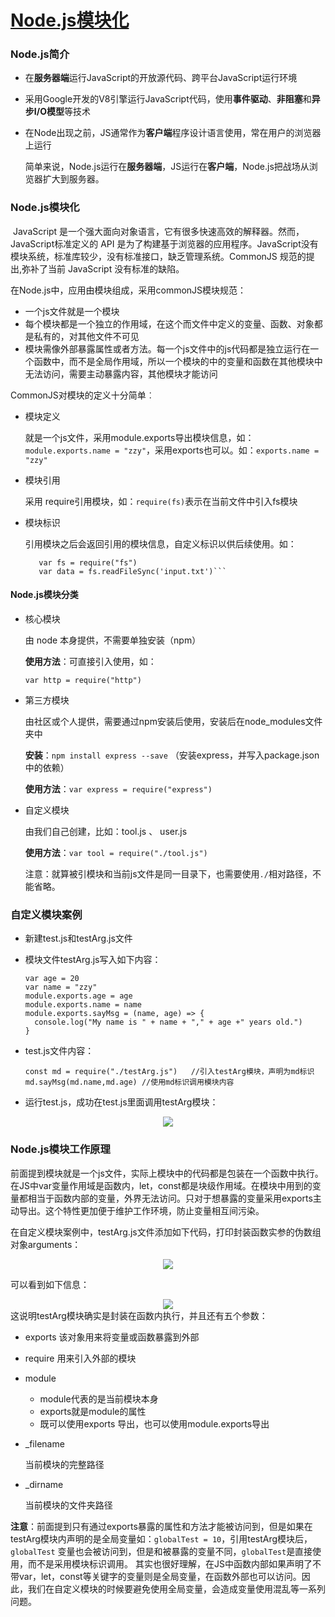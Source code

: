 # [Node.js模块化](https://github.com/Twlig/issuesBlog/issues/4)

### Node.js简介

- 在**服务器端**运行JavaScript的开放源代码、跨平台JavaScript运行环境

- 采用Google开发的V8引擎运行JavaScript代码，使用**事件驱动**、**非阻塞**和**异步I/O模型**等技术

- 在Node出现之前，JS通常作为**客户端**程序设计语言使用，常在用户的浏览器上运行

  简单来说，Node.js运行在**服务器端**，JS运行在**客户端**，Node.js把战场从浏览器扩大到服务器。

### Node.js模块化

​	JavaScript 是一个强大面向对象语言，它有很多快速高效的解释器。然而， JavaScript标准定义的 API 是为了构建基于浏览器的应用程序。JavaScript没有模块系统，标准库较少，没有标准接口，缺乏管理系统。CommonJS 规范的提出,弥补了当前 JavaScript 没有标准的缺陷。

在Node.js中，应用由模块组成，采用commonJS模块规范：

- 一个js文件就是一个模块
- 每个模块都是一个独立的作用域，在这个而文件中定义的变量、函数、对象都是私有的，对其他文件不可见
- 模块需像外部暴露属性或者方法。每一个js文件中的js代码都是独立运行在一个函数中，而不是全局作用域，所以一个模块的中的变量和函数在其他模块中无法访问，需要主动暴露内容，其他模块才能访问

 CommonJS对模块的定义十分简单︰

- 模块定义

  就是一个js文件，采用module.exports导出模块信息，如：`module.exports.name = "zzy"`，采用exports也可以。如：`exports.name = "zzy"`

- 模块引用  

  采用 require引用模块，如：`require(fs)`表示在当前文件中引入fs模块

- 模块标识

  引用模块之后会返回引用的模块信息，自定义标识以供后续使用。如：

  ```node
     var fs = require("fs")
     var data = fs.readFileSync('input.txt')```

#### Node.js模块分类

- 核心模块

  由 node 本身提供，不需要单独安装（npm）

  **使用方法**：可直接引入使用，如：

  `var http = require("http")`

- 第三方模块

  由社区或个人提供，需要通过npm安装后使用，安装后在node_modules文件夹中

  **安装**：`npm install express --save` （安装express，并写入package.json中的依赖）

  **使用方法**：`var express = require("express")`

- 自定义模块

  由我们自己创建，比如：tool.js 、 user.js

  **使用方法**：`var tool = require("./tool.js")`

  注意：就算被引模块和当前js文件是同一目录下，也需要使用`./`相对路径，不能省略。

### 自定义模块案例

- 新建test.js和testArg.js文件

- 模块文件testArg.js写入如下内容：

  ```node
  var age = 20
  var name = "zzy"
  module.exports.age = age
  module.exports.name = name
  module.exports.sayMsg = (name, age) => {
    console.log("My name is " + name + "," + age +" years old.")
  } 
  ```

- test.js文件内容：

  ```node
  const md = require("./testArg.js")   //引入testArg模块，声明为md标识
  md.sayMsg(md.name,md.age)	//使用md标识调用模块内容
  ```

- 运行test.js，成功在test.js里面调用testArg模块：
<div align=center>
    <img src="https://user-images.githubusercontent.com/22440467/155465427-3e5060f0-7507-44b5-9dcb-46869ab10e4e.png">
</div>

### Node.js模块工作原理

​	前面提到模块就是一个js文件，实际上模块中的代码都是包装在一个函数中执行。在JS中var变量作用域是函数内，let，const都是块级作用域。在模块中用到的变量都相当于函数内部的变量，外界无法访问。只对于想暴露的变量采用exports主动导出。这个特性更加便于维护工作环境，防止变量相互间污染。

在自定义模块案例中，testArg.js文件添加如下代码，打印封装函数实参的伪数组对象arguments：
<div align=center>
    <img src="https://user-images.githubusercontent.com/22440467/155467045-251847ef-fa70-4ce8-a8f0-712287eb62c2.png">
</div>

可以看到如下信息：
<div align=center>
    <img src="https://user-images.githubusercontent.com/22440467/155467182-ae823964-a298-4445-8d7f-c3ea24d348ce.png">
</div>
这说明testArg模块确实是封装在函数内执行，并且还有五个参数：

- exports
  该对象用来将变量或函数暴露到外部

- require
  用来引入外部的模块

- module

  - module代表的是当前模块本身
  - exports就是module的属性
  - 既可以使用exports 导出，也可以使用module.exports导出

- _filename

  当前模块的完整路径

- _dirname

  当前模块的文件夹路径

**注意**：前面提到只有通过exports暴露的属性和方法才能被访问到，但是如果在testArg模块内声明的是全局变量如：`globalTest = 10`，引用testArg模块后，`globalTest` 变量也会被访问到，但是和被暴露的变量不同，`globalTest`是直接使用，而不是采用模块标识调用。 其实也很好理解，在JS中函数内部如果声明了不带var，let，const等关键字的变量则是全局变量，在函数外部也可以访问。因此，我们在自定义模块的时候要避免使用全局变量，会造成变量使用混乱等一系列问题。